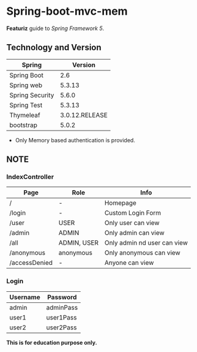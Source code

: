 # Spring-boot-mvc-mem

__Featuriz__ guide to *Spring Framework 5*.

## Technology and Version

| __Spring__ | __Version__ |
| --- | --- |
| Spring Boot | 2.6 |
| Spring web | 5.3.13 |
| Spring Security | 5.6.0 |
| Spring Test | 5.3.13 |
| Thymeleaf | 3.0.12.RELEASE |
| bootstrap | 5.0.2 |

- Only Memory based authentication is provided.

## NOTE

### IndexController
| __Page__ | __Role__ | __Info__ |
| --- | --- | --- |
| / | - | Homepage |
| /login | - | Custom Login Form |
| /user | USER | Only user can view |
| /admin | ADMIN | Only admin can view |
| /all | ADMIN, USER | Only admin nd user can view |
| /anonymous | anonymous | Only anonymous can view |
| /accessDenied | - | Anyone can view |


### Login

| __Username__ | __Password__ |
| --- | --- |
| admin | adminPass |
| user1 | user1Pass |
| user2 | user2Pass |

__This is for education purpose only.__